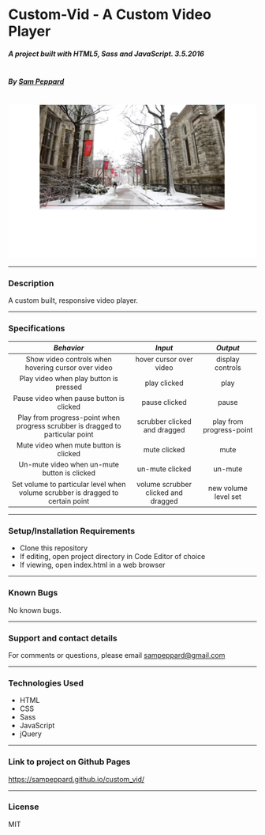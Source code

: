 # **Custom-Vid - A Custom Video Player**

##### A project built with HTML5, Sass and JavaScript. 3.5.2016
#
##### By [Sam Peppard](https://github.com/sampeppard)
#
![screenshot of project main page](images/demo-screenshot.jpg)

----
### **Description**

A custom built, responsive video player.

----
### **Specifications**
| _Behavior_ | _Input_ | _Output_ |
|:---------------------------------------------------------------------:|:---------------------------------------------------------------------------:|:-------------------------------------------------------------------------------------------------------------------:|
| Show video controls when hovering cursor over video | hover cursor over video | display controls |
| Play video when play button is pressed | play clicked | play |
| Pause video when pause button is clicked | pause clicked | pause |
| Play from progress-point when progress scrubber is dragged to particular point | scrubber clicked and dragged | play from progress-point |
| Mute video when mute button is clicked | mute clicked | mute |
| Un-mute video when un-mute button is clicked | un-mute clicked | un-mute |
| Set volume to particular level when volume scrubber is dragged to certain point | volume scrubber clicked and dragged | new volume level set |

----

### **Setup/Installation Requirements**

* Clone this repository
* If editing, open project directory in Code Editor of choice
* If viewing, open index.html in a web browser

----

### **Known Bugs**

No known bugs.

----
### **Support and contact details**

For comments or questions, please email sampeppard@gmail.com

----
### **Technologies Used**

* HTML
* CSS
* Sass
* JavaScript
* jQuery

----
### **Link to project on Github Pages**

https://sampeppard.github.io/custom_vid/

----
### **License**

MIT
